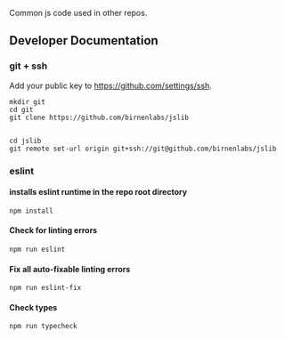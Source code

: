 Common js code used in other repos.

## Developer Documentation
### git + ssh

Add your public key to https://github.com/settings/ssh.

```shell
mkdir git
cd git
git clone https://github.com/birnenlabs/jslib


cd jslib
git remote set-url origin git+ssh://git@github.com/birnenlabs/jslib
```

### eslint
#### installs eslint runtime in the repo root directory
```shell
npm install 
```

#### Check for linting errors
```shell
npm run eslint
```

#### Fix all auto-fixable linting errors
```shell
npm run eslint-fix
```

#### Check types
```shell
npm run typecheck
```
